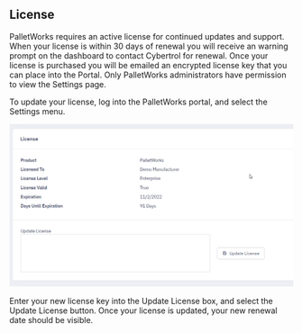 

## License

PalletWorks requires an active license for continued updates and support. When your license is within 30 days of renewal you will receive an warning prompt on the dashboard to contact Cybertrol for renewal. Once your license is purchased you will be emailed an encrypted license key that you can place into the Portal. Only PalletWorks administrators have permission to view the Settings page.

To update your license, log into the PalletWorks portal, and select the Settings menu. 

![](images/PalletWorks_LicenseUpdate.jpg)

Enter your new license key into the Update License box, and select the Update License button. Once your license is updated, your new renewal date should be visible.